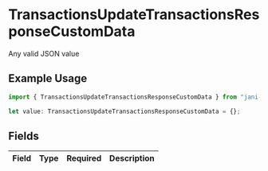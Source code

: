 # TransactionsUpdateTransactionsResponseCustomData

Any valid JSON value

## Example Usage

```typescript
import { TransactionsUpdateTransactionsResponseCustomData } from "jani-payments/models/operations";

let value: TransactionsUpdateTransactionsResponseCustomData = {};
```

## Fields

| Field       | Type        | Required    | Description |
| ----------- | ----------- | ----------- | ----------- |
